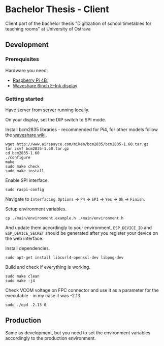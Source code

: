 # Bachelor Thesis - Client

Client part of the bachelor thesis "Digitization of school timetables for teaching rooms" at University of Ostrava

## Development

### Prerequisites

Hardware you need:

- [Raspberry Pi 4B](https://www.raspberrypi.com/products/raspberry-pi-4-model-b/specifications/),
- [Waveshare 6inch E-Ink display](https://www.waveshare.com/wiki/6inch_HD_e-Paper_HAT)

### Getting started

Have server from [server](../server) running locally.

On your display, set the DIP switch to SPI mode.

Install bcm2835 libraries - recommended for Pi4, for other models follow the [waveshare wiki](https://www.waveshare.com/wiki/6inch_HD_e-Paper_HAT#Working_with_Raspberry_Pi_.28SPI.29).

```
wget http://www.airspayce.com/mikem/bcm2835/bcm2835-1.60.tar.gz
tar zxvf bcm2835-1.60.tar.gz
cd bcm2835-1.60
./configure
make
sudo make check
sudo make install
```

Enable SPI interface.

```
sudo raspi-config
```

Navigate to `Interfacing Options` -> `P4` -> `SPI` -> `Yes` -> `Ok` -> `Finish`.

Setup environment variables.

```
cp ./main/environment.example.h ./main/environment.h
```

And update them accordingly to your environment, `ESP_DEVICE_ID` and `ESP_DEVICE_SECRET` should be generated after you register your device on the web interface.

Install dependencies.

```
sudo apt-get install libcurl4-openssl-dev libpng-dev
```

Build and check if everything is working.

```
sudo make clean
sudo make -j4
```

Check VCOM voltage on FPC connector and use it as a parameter for the executable - in my case it was -2.13.

```
sudo ./epd -2.13 0
```

## Production

Same as development, but you need to set the environment variables accordingly to the production environment.
